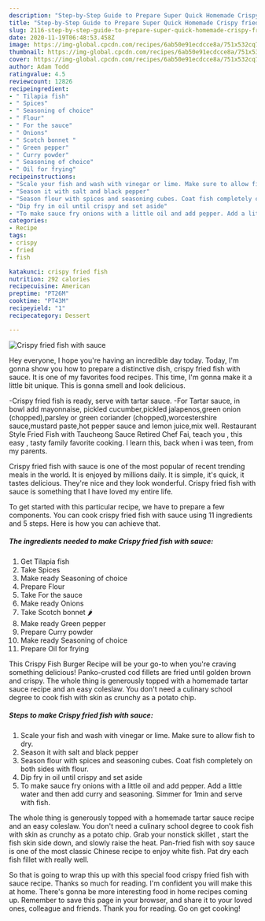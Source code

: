 ```yaml
---
description: "Step-by-Step Guide to Prepare Super Quick Homemade Crispy fried fish with sauce"
title: "Step-by-Step Guide to Prepare Super Quick Homemade Crispy fried fish with sauce"
slug: 2116-step-by-step-guide-to-prepare-super-quick-homemade-crispy-fried-fish-with-sauce
date: 2020-11-19T06:48:53.458Z
image: https://img-global.cpcdn.com/recipes/6ab50e91ecdcce8a/751x532cq70/crispy-fried-fish-with-sauce-recipe-main-photo.jpg
thumbnail: https://img-global.cpcdn.com/recipes/6ab50e91ecdcce8a/751x532cq70/crispy-fried-fish-with-sauce-recipe-main-photo.jpg
cover: https://img-global.cpcdn.com/recipes/6ab50e91ecdcce8a/751x532cq70/crispy-fried-fish-with-sauce-recipe-main-photo.jpg
author: Adam Todd
ratingvalue: 4.5
reviewcount: 12826
recipeingredient:
- " Tilapia fish"
- " Spices"
- " Seasoning of choice"
- " Flour"
- " For the sauce"
- " Onions"
- " Scotch bonnet "
- " Green pepper"
- " Curry powder"
- " Seasoning of choice"
- " Oil for frying"
recipeinstructions:
- "Scale your fish and wash with vinegar or lime. Make sure to allow fish to dry."
- "Season it with salt and black pepper"
- "Season flour with spices and seasoning cubes. Coat fish completely on both sides with flour."
- "Dip fry in oil until crispy and set aside"
- "To make sauce fry onions with a little oil and add pepper. Add a little water and then add curry and seasoning. Simmer for 1min and serve with fish."
categories:
- Recipe
tags:
- crispy
- fried
- fish

katakunci: crispy fried fish 
nutrition: 292 calories
recipecuisine: American
preptime: "PT26M"
cooktime: "PT43M"
recipeyield: "1"
recipecategory: Dessert

---
```



![Crispy fried fish with sauce](https://img-global.cpcdn.com/recipes/6ab50e91ecdcce8a/751x532cq70/crispy-fried-fish-with-sauce-recipe-main-photo.jpg)

Hey everyone, I hope you're having an incredible day today. Today, I'm gonna show you how to prepare a distinctive dish, crispy fried fish with sauce. It is one of my favorites food recipes. This time, I'm gonna make it a little bit unique. This is gonna smell and look delicious.

-Crispy fried fish is ready, serve with tartar sauce. -For Tartar sauce, in bowl add mayonnaise, pickled cucumber,pickled jalapenos,green onion (chopped),parsley or green coriander (chopped),worcestershire sauce,mustard paste,hot pepper sauce and lemon juice,mix well. Restaurant Style Fried Fish with Taucheong Sauce Retired Chef Fai, teach you , this easy , tasty family favorite cooking. I learn this, back when i was teen, from my parents.

Crispy fried fish with sauce is one of the most popular of recent trending meals in the world. It is enjoyed by millions daily. It is simple, it's quick, it tastes delicious. They're nice and they look wonderful. Crispy fried fish with sauce is something that I have loved my entire life.


To get started with this particular recipe, we have to prepare a few components. You can cook crispy fried fish with sauce using 11 ingredients and 5 steps. Here is how you can achieve that.

<!--inarticleads1-->

##### The ingredients needed to make Crispy fried fish with sauce:

1. Get  Tilapia fish
1. Take  Spices
1. Make ready  Seasoning of choice
1. Prepare  Flour
1. Take  For the sauce
1. Make ready  Onions
1. Take  Scotch bonnet 🌶
1. Make ready  Green pepper
1. Prepare  Curry powder
1. Make ready  Seasoning of choice
1. Prepare  Oil for frying


This Crispy Fish Burger Recipe will be your go-to when you&#39;re craving something delicious! Panko-crusted cod fillets are fried until golden brown and crispy. The whole thing is generously topped with a homemade tartar sauce recipe and an easy coleslaw. You don&#39;t need a culinary school degree to cook fish with skin as crunchy as a potato chip. 

<!--inarticleads2-->

##### Steps to make Crispy fried fish with sauce:

1. Scale your fish and wash with vinegar or lime. Make sure to allow fish to dry.
1. Season it with salt and black pepper
1. Season flour with spices and seasoning cubes. Coat fish completely on both sides with flour.
1. Dip fry in oil until crispy and set aside
1. To make sauce fry onions with a little oil and add pepper. Add a little water and then add curry and seasoning. Simmer for 1min and serve with fish.


The whole thing is generously topped with a homemade tartar sauce recipe and an easy coleslaw. You don&#39;t need a culinary school degree to cook fish with skin as crunchy as a potato chip. Grab your nonstick skillet , start the fish skin side down, and slowly raise the heat. Pan-fried fish with soy sauce is one of the most classic Chinese recipe to enjoy white fish. Pat dry each fish fillet with really well. 

So that is going to wrap this up with this special food crispy fried fish with sauce recipe. Thanks so much for reading. I'm confident you will make this at home. There's gonna be more interesting food in home recipes coming up. Remember to save this page in your browser, and share it to your loved ones, colleague and friends. Thank you for reading. Go on get cooking!
